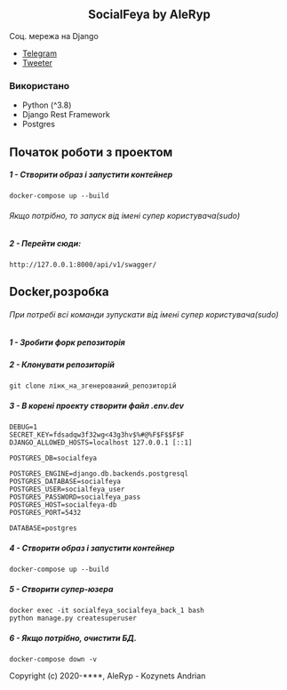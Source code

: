 <h2 align="center">SocialFeya by AleRyp</h2>

Соц. мережа на Django

- [Telegram](https://t.me/AleRyp)
- [Tweeter](https://twitter.com/AleRypDJN)
### Використано
- Python  (^3.8)
- Django Rest Framework
- Postgres

## Початок роботи з проектом

##### 1 - Створити образ і запустити контейнер

    docker-compose up --build
    
###### Якщо потрібно, то запуск від імені супер користувача(sudo)

##### 2 - Перейти сюди:

    http://127.0.0.1:8000/api/v1/swagger/

## Docker,розробка
###### При потребі всі команди зупускати від імені супер користувача(sudo)
##### 1 - Зробити форк репозиторія

##### 2 - Клонувати репозиторій

    git clone лінк_на_згенерований_репозиторій

##### 3 - В корені проекту створити файл .env.dev

    DEBUG=1
    SECRET_KEY=fdsadqw3f32wg<43g3hv$%#@%F$F$$F$F
    DJANGO_ALLOWED_HOSTS=localhost 127.0.0.1 [::1]
    
    POSTGRES_DB=socialfeya
    
    POSTGRES_ENGINE=django.db.backends.postgresql
    POSTGRES_DATABASE=socialfeya
    POSTGRES_USER=socialfeya_user
    POSTGRES_PASSWORD=socialfeya_pass
    POSTGRES_HOST=socialfeya-db
    POSTGRES_PORT=5432
    
    DATABASE=postgres

##### 4 - Створити образ і запустити контейнер

    docker-compose up --build
    
##### 5 - Створити супер-юзера

    docker exec -it socialfeya_socialfeya_back_1 bash
    python manage.py createsuperuser
                                                        
##### 6 - Якщо потрібно, очистити БД.

    docker-compose down -v
 

Copyright (c) 2020-****, AleRyp - Kozynets Andrian






